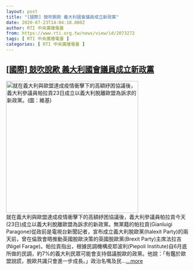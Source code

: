 ```yaml
---
layout: post
title: "[國際] 鼓吹脫歐 義大利國會議員成立新政黨"
date: 2020-07-23T14:04:18.000Z
author: RTI 中央廣播電臺
from: https://www.rti.org.tw/news/view/id/2073272
tags: [ RTI 中央廣播電臺 ]
categories: [ RTI 中央廣播電臺 ]
---
```

<!--1595513058000-->
[[國際] 鼓吹脫歐 義大利國會議員成立新政黨](https://www.rti.org.tw/news/view/id/2073272)
------

<div>
<img src="https://static.rti.org.tw/assets/thumbnails/2020/07/23/743575ffc17cfd81cdfbb20c9cd316bc.jpg" width="360" alt="就在義大利與歐盟達成疫情衝擊下的高額紓困協議後，義大利參議員帕拉貢23日成立以義大利脫離歐盟為訴求的新政黨。(圖：維基)" title="就在義大利與歐盟達成疫情衝擊下的高額紓困協議後，義大利參議員帕拉貢23日成立以義大利脫離歐盟為訴求的新政黨。(圖：維基)"><br>就在義大利與歐盟達成疫情衝擊下的高額紓困協議後，義大利參議員帕拉貢今天(23日)成立以義大利脫離歐盟為訴求的新政黨。無黨籍的帕拉貢(Gianluigi Paragone)從政前是電視台新聞記者，宣布成立義大利脫歐黨(Italexit Party)的兩天前，曾在倫敦會晤推動英國脫歐決策的英國脫歐黨(Brexit Party)主席法拉吉(Nigel Farage)。帕拉貢指出，根據民調機構皮耶波利(Piepoli Institute)自6月底所做的民調，約7%的義大利民眾可能會支持倡議脫歐的政黨。他說：「有鑑於歐盟說謊，脫歐共識只會進一步成長。」政治名嘴及民...<a target="_blank" href="https://www.rti.org.tw/news/view/id/2073272">...more</a>
</div>
